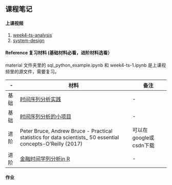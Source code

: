 ## 课程笔记


#### 上课视频 

1. [week4-ts-analysis](https://www.jianguoyun.com/p/DbI8hhIQ1YDIBxithNEB)
2. [system-design](https://www.jianguoyun.com/p/DWux7PMQ6LTJBxjBp9UB)


#### Reference 复习材料 (基础材料必看，进阶材料选看）
material 文件夹里的 sql_python_example.ipynb 和 week4-ts-1.ipynb 是上课视频里的源文件，需要复习。


| - | 材料 | 备注 |
|---|---|---|
| 基础 | [时间序列分析实践](https://www.datascience.com/blog/stock-price-time-series-arima) | - |
| 基础 | [时间序列分析的小项目](https://towardsdatascience.com/an-end-to-end-project-on-time-series-analysis-and-forecasting-with-python-4835e6bf050b) | - |
| 进阶 | Peter Bruce, Andrew Bruce - Practical statistics for data scientists_ 50 essential concepts-O’Reilly (2017) | 可以在google或csdn下载 |
| 进阶 | [金融时间学列分析in R](https://www.bilibili.com/video/av13696639?from=search&seid=11645815547203581320) | - |


#### 作业
